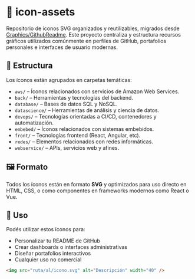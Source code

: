 # 🧩 icon-assets

Repositorio de íconos SVG organizados y reutilizables, migrados desde [Graphics/GithubReadme](https://github.com/andresWeitzel/Graphics/tree/master/GithubReadme). Este proyecto centraliza y estructura recursos gráficos utilizados comúnmente en perfiles de GitHub, portafolios personales e interfaces de usuario modernas.

## 📁 Estructura

Los íconos están agrupados en carpetas temáticas:

- `aws/` – Íconos relacionados con servicios de Amazon Web Services.
- `back/` – Herramientas y tecnologías del backend.
- `database/` – Bases de datos SQL y NoSQL.
- `datascience/` – Herramientas de análisis y ciencia de datos.
- `devops/` – Tecnologías orientadas a CI/CD, contenedores y automatización.
- `embebed/` – Íconos relacionados con sistemas embebidos.
- `front/` – Tecnologías frontend (React, Angular, etc).
- `redes/` – Elementos relacionados con redes informáticas.
- `webservice/` – APIs, servicios web y afines.

## 🖼️ Formato

Todos los íconos están en formato **SVG** y optimizados para uso directo en HTML, CSS, o como componentes en frameworks modernos como React o Vue.

## 🚀 Uso

Podés utilizar estos íconos para:
- Personalizar tu README de GitHub
- Crear dashboards o interfaces administrativas
- Diseñar portafolios interactivos
- Cualquier uso no comercial

```html
<img src="ruta/al/icono.svg" alt="Descripción" width="40" />
